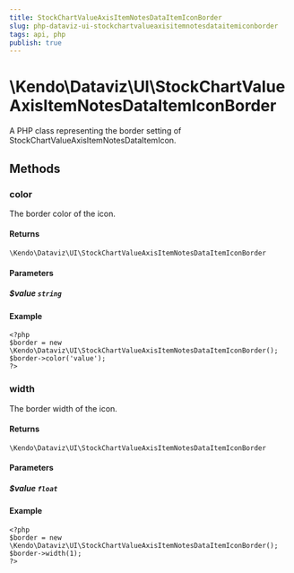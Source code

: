 ```yaml
---
title: StockChartValueAxisItemNotesDataItemIconBorder
slug: php-dataviz-ui-stockchartvalueaxisitemnotesdataitemiconborder
tags: api, php
publish: true
---
```


# \Kendo\Dataviz\UI\StockChartValueAxisItemNotesDataItemIconBorder

A PHP class representing the border setting of StockChartValueAxisItemNotesDataItemIcon.


## Methods

### color
The border color of the icon.

#### Returns
`\Kendo\Dataviz\UI\StockChartValueAxisItemNotesDataItemIconBorder`

#### Parameters

##### $value `string`



#### Example 
    <?php
    $border = new \Kendo\Dataviz\UI\StockChartValueAxisItemNotesDataItemIconBorder();
    $border->color('value');
    ?>

### width
The border width of the icon.

#### Returns
`\Kendo\Dataviz\UI\StockChartValueAxisItemNotesDataItemIconBorder`

#### Parameters

##### $value `float`



#### Example 
    <?php
    $border = new \Kendo\Dataviz\UI\StockChartValueAxisItemNotesDataItemIconBorder();
    $border->width(1);
    ?>

